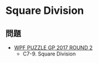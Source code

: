 # Square Division

## 問題
- [WPF PUZZLE GP 2017 ROUND 2](../questions/wpfpgp2017-2.md)
	- C7-9. Square Division
